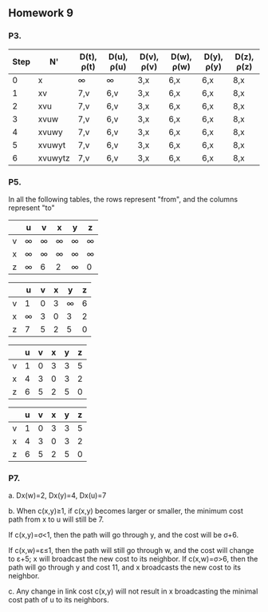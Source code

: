 ## Homework 9

### P3.

| Step | N'      | D(t), ρ(t) | D(u), ρ(u) | D(v), ρ(v) | D(w), ρ(w) | D(y), ρ(y) | D(z), ρ(z) |
| ---- | ------- | ---------- | ---------- | ---------- | ---------- | ---------- | ---------- |
| 0    | x       | ∞          | ∞          | 3,x        | 6,x        | 6,x        | 8,x        |
| 1    | xv      | 7,v        | 6,v        | 3,x        | 6,x        | 6,x        | 8,x        |
| 2    | xvu     | 7,v        | 6,v        | 3,x        | 6,x        | 6,x        | 8,x        |
| 3    | xvuw    | 7,v        | 6,v        | 3,x        | 6,x        | 6,x        | 8,x        |
| 4    | xvuwy   | 7,v        | 6,v        | 3,x        | 6,x        | 6,x        | 8,x        |
| 5    | xvuwyt  | 7,v        | 6,v        | 3,x        | 6,x        | 6,x        | 8,x        |
| 6    | xvuwytz | 7,v        | 6,v        | 3,x        | 6,x        | 6,x        | 8,x        |

### P5.

In all the following tables, the rows represent "from", and the columns represent "to"

| | u | v | x | y | z |
| ---- | ---- | ---- | ---- | ---- | ---- |
| v | ∞ | ∞ | ∞ | ∞ | ∞ |
| x | ∞ | ∞ | ∞ | ∞ | ∞ |
| z | ∞ | 6 | 2 | ∞ | 0 |

| | u | v | x | y | z |
| ---- | ---- | ---- | ---- | ---- | ---- |
| v | 1 | 0 | 3 | ∞ | 6 |
| x | ∞ | 3 | 0 | 3 | 2 |
| z | 7 | 5 | 2 | 5 | 0 |

| | u | v | x | y | z |
| ---- | ---- | ---- | ---- | ---- | ---- |
| v | 1 | 0 | 3 | 3 | 5 |
| x | 4 | 3 | 0 | 3 | 2 |
| z | 6 | 5 | 2 | 5 | 0 |

| | u | v | x | y | z |
| ---- | ---- | ---- | ---- | ---- | ---- |
| v | 1 | 0 | 3 | 3 | 5 |
| x | 4 | 3 | 0 | 3 | 2 |
| z | 6 | 5 | 2 | 5 | 0 |

### P7.

a. Dx(w)=2, Dx(y)=4, Dx(u)=7

b. When c(x,y)≥1, if c(x,y) becomes larger or smaller, the minimum cost path from x to u will still be 7.  

If c(x,y)=σ<1, then the path will go through y, and the cost will be σ+6.

If c(x,w)=ε≤1, then the path will still go through w, and the cost will change to ε+5; x will broadcast the new cost to its neighbor.
If c(x,w)=σ>6, then the path will go through y and cost 11, and x broadcasts the new cost to its neighbor.

c. Any change in link cost c(x,y) will not result in x broadcasting the minimal cost path of u to its neighbors.

